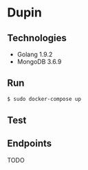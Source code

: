 # Dupin

## Technologies
* Golang 1.9.2
* MongoDB 3.6.9

## Run
```bash
$ sudo docker-compose up 
```

## Test

## Endpoints
TODO
